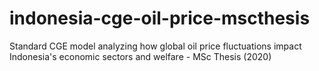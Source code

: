 # indonesia-cge-oil-price-mscthesis
Standard CGE model analyzing how global oil price fluctuations impact Indonesia's economic sectors and welfare - MSc Thesis (2020)
